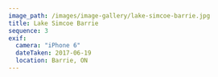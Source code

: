 ```yaml
---
image_path: /images/image-gallery/lake-simcoe-barrie.jpg
title: Lake Simcoe Barrie
sequence: 3
exif:
  camera: "iPhone 6"
  dateTaken: 2017-06-19
  location: Barrie, ON
---
```


